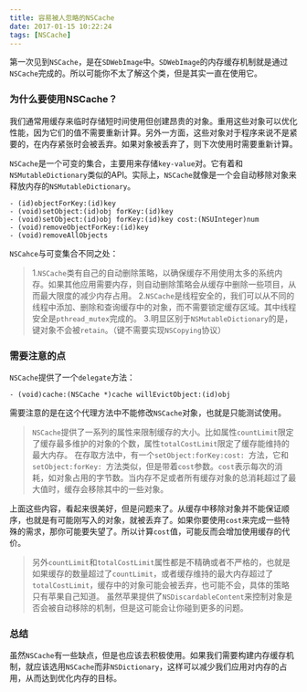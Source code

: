 ```yaml
---
title: 容易被人忽略的NSCache
date: 2017-01-15 10:22:24
tags: [NSCache]
---
```



第一次见到`NSCache`，是在`SDWebImage`中。`SDWebImage`的内存缓存机制就是通过`NSCache`完成的。所以可能你不太了解这个类，但是其实一直在使用它。

### 为什么要使用NSCache？
我们通常用缓存来临时存储短时间使用但创建昂贵的对象。重用这些对象可以优化性能，因为它们的值不需要重新计算。另外一方面，这些对象对于程序来说不是紧要的，在内存紧张时会被丢弃。如果对象被丢弃了，则下次使用时需要重新计算。

`NSCache`是一个可变的集合，主要用来存储`key-value`对。它有着和`NSMutableDictionary`类似的API。实际上，`NSCache`就像是一个会自动移除对象来释放内存的`NSMutableDictionary`。
```
- (id)objectForKey:(id)key
- (void)setObject:(id)obj forKey:(id)key
- (void)setObject:(id)obj forKey:(id)key cost:(NSUInteger)num
- (void)removeObjectForKey:(id)key
- (void)removeAllObjects
```

`NSCahce`与可变集合不同之处：

> 1.`NSCache`类有自己的自动删除策略，以确保缓存不用使用太多的系统内存。如果其他应用需要内存，则自动删除策略会从缓存中删除一些项目，从而最大限度的减少内存占用。
 2.`NSCache`是线程安全的，我们可以从不同的线程中添加、删除和查询缓存中的对象，而不需要锁定缓存区域。其中线程安全是`pthread_mutex`完成的。
3.明显区别于`NSMutableDictionary`的是，键对象不会被`retain`。（键不需要实现`NSCopying`协议）

### 需要注意的点
`NSCache`提供了一个`delegate`方法：
```	
- (void)cache:(NSCache *)cache willEvictObject:(id)obj
```
需要注意的是在这个代理方法中不能修改`NSCache`对象，也就是只能测试使用。

>`NSCache`提供了一系列的属性来限制缓存的大小。比如属性`countLimit`限定了缓存最多维护的对象的个数，属性`totalCostLimit`限定了缓存能维持的最大内存。
在存取方法中，有一个`setObject:forKey:cost: `方法，它和`setObject:forKey: `方法类似，但是带着`cost`参数。`cost`表示每次的消耗，如对象占用的字节数。当内存不足或者所有缓存对象的总消耗超过了最大值时，缓存会移除其中的一些对象。

上面这些内容，看起来很美好，但是问题来了。从缓存中移除对象并不能保证顺序，也就是有可能刚写入的对象，就被丢弃了。如果你要使用`cost`来完成一些特殊的需求，那你可能要失望了。所以计算`cost`值，可能反而会增加使用缓存的代价。

>另外`countLimit`和`totalCostLimit`属性都是不精确或者不严格的，也就是如果缓存的数量超过了`countLimit`，或者缓存维持的最大内存超过了`totalCostLimit`，缓存中的对象可能会被丢弃，也可能不会，具体的策略只有苹果自己知道。
虽然苹果提供了`NSDiscardableContent`来控制对象是否会被自动移除的机制，但是这可能会让你碰到更多的问题。

### 总结
虽然`NSCache`有一些缺点，但是也应该去积极使用。如果我们需要构建内存缓存机制，就应该选用`NSCache`而非`NSDictionary`，这样可以减少我们应用对内存的占用，从而达到优化内存的目标。

